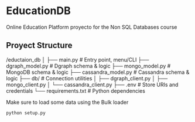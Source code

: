 # EducationDB
Online Education Platform proyecto for the Non SQL Databases course

## Proyect Structure
/eductaion_db
│
├── main.py                # Entry point, menu/CLI
├── dgraph_model.py        # Dgraph schema & logic
├── mongo_model.py         # MongoDB schema & logic
├── cassandra_model.py     # Cassandra schema & logic
├── db/                    # Connection utilities
│   ├── dgraph_client.py
│   ├── mongo_client.py
│   └── cassandra_client.py
├── .env                   # Store URIs and credentials
└── requirements.txt       # Python dependencies

Make sure to load some data using the Bulk loader

```
python setup.py
```